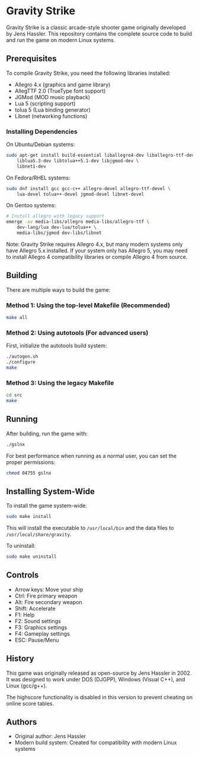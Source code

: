 # Gravity Strike

Gravity Strike is a classic arcade-style shooter game originally developed by Jens Hassler. This repository contains the complete source code to build and run the game on modern Linux systems.

## Prerequisites

To compile Gravity Strike, you need the following libraries installed:

- Allegro 4.x (graphics and game library)
- AllegTTF 2.0 (TrueType font support)
- JGMod (MOD music playback)
- Lua 5 (scripting support)
- tolua 5 (Lua binding generator)
- Libnet (networking functions)

### Installing Dependencies

On Ubuntu/Debian systems:
```bash
sudo apt-get install build-essential liballegro4-dev liballegro-ttf-dev \
    liblua5.3-dev libtolua++5.1-dev libjgmod-dev \
    libnet1-dev
```

On Fedora/RHEL systems:
```bash
sudo dnf install gcc gcc-c++ allegro-devel allegro-ttf-devel \
    lua-devel tolua++-devel jgmod-devel libnet-devel
```

On Gentoo systems:
```bash
# Install allegro with legacy support
emerge -av media-libs/allegro media-libs/allegro-ttf \
    dev-lang/lua dev-lua/tolua++ \
    media-libs/jgmod dev-libs/libnet
```

Note: Gravity Strike requires Allegro 4.x, but many modern systems only have Allegro 5.x installed. 
If your system only has Allegro 5, you may need to install Allegro 4 compatibility libraries or 
compile Allegro 4 from source.

## Building

There are multiple ways to build the game:

### Method 1: Using the top-level Makefile (Recommended)

```bash
make all
```

### Method 2: Using autotools (For advanced users)

First, initialize the autotools build system:

```bash
./autogen.sh
./configure
make
```

### Method 3: Using the legacy Makefile

```bash
cd src
make
```

## Running

After building, run the game with:

```bash
./gslnx
```

For best performance when running as a normal user, you can set the proper permissions:

```bash
chmod 04755 gslnx
```

## Installing System-Wide

To install the game system-wide:

```bash
sudo make install
```

This will install the executable to `/usr/local/bin` and the data files to `/usr/local/share/gravity`.

To uninstall:

```bash
sudo make uninstall
```

## Controls

- Arrow keys: Move your ship
- Ctrl: Fire primary weapon
- Alt: Fire secondary weapon
- Shift: Accelerate
- F1: Help
- F2: Sound settings
- F3: Graphics settings
- F4: Gameplay settings
- ESC: Pause/Menu

## History

This game was originally released as open-source by Jens Hassler in 2002. It was designed to work under DOS (DJGPP), Windows (Visual C++), and Linux (gcc/g++).

The highscore functionality is disabled in this version to prevent cheating on online score tables.

## Authors

- Original author: Jens Hassler
- Modern build system: Created for compatibility with modern Linux systems